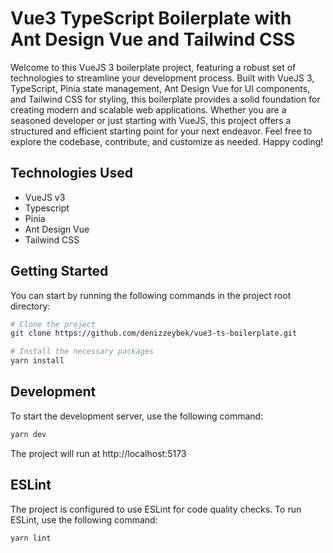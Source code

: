 # Vue3 TypeScript Boilerplate with Ant Design Vue and Tailwind CSS

Welcome to this VueJS 3 boilerplate project, featuring a robust set of technologies to streamline your development process. Built with VueJS 3, TypeScript, Pinia state management, Ant Design Vue for UI components, and Tailwind CSS for styling, this boilerplate provides a solid foundation for creating modern and scalable web applications. Whether you are a seasoned developer or just starting with VueJS, this project offers a structured and efficient starting point for your next endeavor. Feel free to explore the codebase, contribute, and customize as needed. Happy coding!

## Technologies Used

- VueJS v3
- Typescript
- Pinia
- Ant Design Vue
- Tailwind CSS

## Getting Started

You can start by running the following commands in the project root directory:

```bash
# Clone the project
git clone https://github.com/denizzeybek/vue3-ts-boilerplate.git

# Install the necessary packages
yarn install
```

## Development

To start the development server, use the following command:

```bash
yarn dev
```

The project will run at http://localhost:5173

## ESLint

The project is configured to use ESLint for code quality checks. To run ESLint, use the following command:

```bash
yarn lint
```
